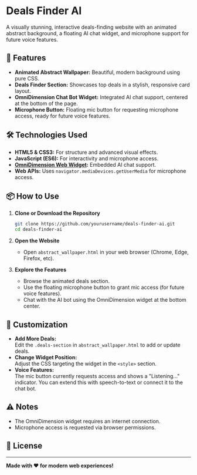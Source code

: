# Deals Finder AI

A visually stunning, interactive deals-finding website with an animated abstract background, a floating AI chat widget, and microphone support for future voice features.

## 🚀 Features

- **Animated Abstract Wallpaper:** Beautiful, modern background using pure CSS.
- **Deals Finder Section:** Showcases top deals in a stylish, responsive card layout.
- **OmniDimension Chat Bot Widget:** Integrated AI chat support, centered at the bottom of the page.
- **Microphone Button:** Floating mic button for requesting microphone access, ready for future voice features.

## 🛠️ Technologies Used

- **HTML5 & CSS3:** For structure and advanced visual effects.
- **JavaScript (ES6):** For interactivity and microphone access.
- **[OmniDimension Web Widget](https://omnidim.io/):** Embedded AI chat support.
- **Web APIs:** Uses `navigator.mediaDevices.getUserMedia` for microphone access.

## 📦 How to Use

1. **Clone or Download the Repository**
   ```sh
   git clone https://github.com/yourusername/deals-finder-ai.git
   cd deals-finder-ai
   ```

2. **Open the Website**
   - Open `abstract_wallpaper.html` in your web browser (Chrome, Edge, Firefox, etc).

3. **Explore the Features**
   - Browse the animated deals section.
   - Use the floating microphone button to grant mic access (for future voice features).
   - Chat with the AI bot using the OmniDimension widget at the bottom center.

## 📝 Customization

- **Add More Deals:**  
  Edit the `.deals-section` in `abstract_wallpaper.html` to add or update deals.
- **Change Widget Position:**  
  Adjust the CSS targeting the widget in the `<style>` section.
- **Voice Features:**  
  The mic button currently requests access and shows a "Listening..." indicator. You can extend this with speech-to-text or connect it to the chat bot.

## ⚠️ Notes

- The OmniDimension widget requires an internet connection.
- Microphone access is requested via browser permissions.

## 📄 License


---

**Made with ❤️ for modern web experiences!** 
